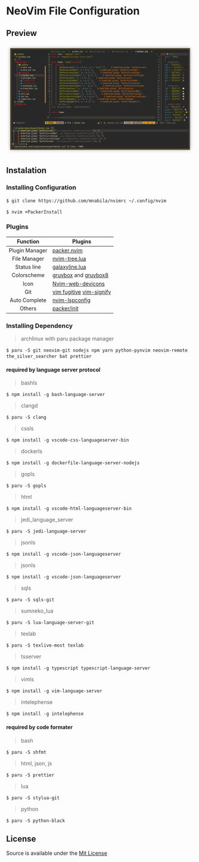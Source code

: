 # NeoVim File Configuration

## Preview

![Text Editor](./preview/preview-1.png)

## Instalation

### Installing Configuration

```
$ git clone https://github.com/mnabila/nvimrc ~/.config/nvim
```

```
$ nvim +PackerInstall
```

### Plugins

|    Function    | Plugins                                                                                                   |
| :------------: | --------------------------------------------------------------------------------------------------------- |
| Plugin Manager | [packer.nvim](https://github.com/wbthomason/packer.nvim)                                                  |
|  File Manager  | [nvim-tree.lua](https://github.com/kyazdani42/nvim-tree.lua)                                              |
|  Status line   | [galaxyline.lua](https://github.com/glepnir/galaxyline.nvim)                                              |
|  Colorscheme   | [gruvbox](https://github.com/morhetz/gruvbox) and [gruvbox8](https://github.com/lifepillar/vim-gruvbox8)  |
|      Icon      | [Nvim-web-devicons](https://github.com/kyazdani42/nvim-web-devicons)                                      |
|      Git       | [vim fugitive](https://github.com/tpope/vim-fugitive) [vim-signify](https://github.com/mhinz/vim-signify) |
| Auto Complete  | [nvim-lspconfig](https://github.com/neovim/nvim-lspconfig)                                                |
|     Others     | [packer/init](https://github.com/mnabila/nvimrc/blob/master/lua/modules/packer/init.lua)                  |

### Installing Dependency

> archlinux with paru package manager

```
$ paru -S git neovim-git nodejs npm yarn python-pynvim neovim-remote the_silver_searcher bat prettier
```

#### required by language server protocol

> bashls

```
$ npm install -g bash-language-server
```

> clangd

```
$ paru -S clang
```

> cssls

```
$ npm install -g vscode-css-languageserver-bin
```

> dockerls

```
$ npm install -g dockerfile-language-server-nodejs
```

> gopls

```
$ paru -S gopls
```

> html

```
$ npm install -g vscode-html-languageserver-bin
```

> jedi_language_server

```
$ paru -S jedi-language-server
```

> jsonls

```
$ npm install -g vscode-json-languageserver
```

> jsonls

```
$ npm install -g vscode-json-languageserver
```

> sqls

```
$ paru -S sqls-git
```

> sumneko_lua

```
$ paru -S lua-language-server-git
```

> texlab

```
$ paru -S texlive-most texlab
```

> tsserver

```
$ npm install -g typescript typescript-language-server
```

> vimls

```
$ npm install -g vim-language-server
```

> intelephense

```
$ npm install -g intelephense
```

#### required by code formater

> bash

```
$ paru -S shfmt
```

> html, json, js

```
$ paru -S prettier
```

> lua

```
$ paru -S stylua-git
```

> python

```
$ paru -S python-black
```


## License 
Source is available under the [Mit License](https://github.com/mnabila/nvimrc/blob/master/LICENSE)
